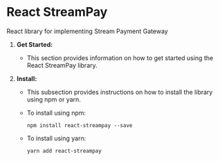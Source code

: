 # React StreamPay

React library for implementing Stream Payment Gateway

1. **Get Started:**
   - This section provides information on how to get started using the React StreamPay library.

2. **Install:**
   - This subsection provides instructions on how to install the library using npm or yarn.

   - To install using npm:
     ```
     npm install react-streampay --save
     ```

   - To install using yarn:
     ```
     yarn add react-streampay
     ```
